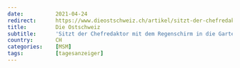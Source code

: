 ```yaml
---
date:          2021-04-24
redirect:      https://www.dieostschweiz.ch/artikel/sitzt-der-chefredaktor-mit-dem-regenschirm-in-die-gartenbeiz--5YNvkNV
title:         Die Ostschweiz
subtitle:      'Sitzt der Chefredaktor mit dem Regenschirm in die Gartenbeiz?'
country:       CH
categories:    [MSM]
tags:          [tagesanzeiger]
---
```

